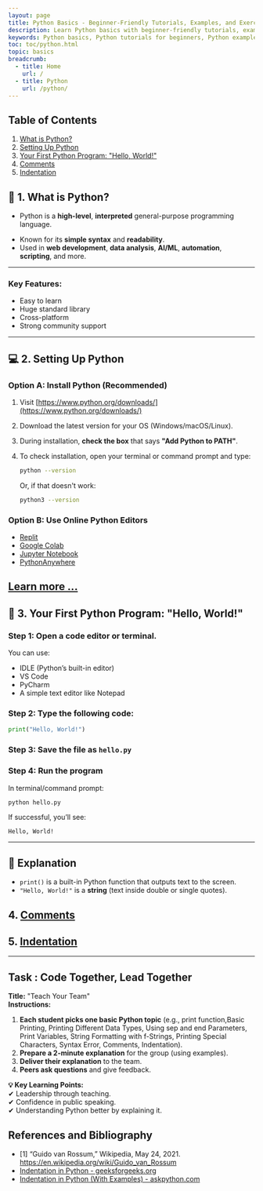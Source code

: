 ```yaml
---
layout: page
title: Python Basics - Beginner-Friendly Tutorials, Examples, and Exercises  
description: Learn Python basics with beginner-friendly tutorials, examples, and exercises. Master Python programming concepts like print function, variables, comments, indentation and more. Perfect for students and professionals starting their Python journey.  
keywords: Python basics, Python tutorials for beginners, Python examples, Python exercises, Python print function, python comments Python variables, Python data types, Python programming for beginners, learn Python, Python coding exercises
toc: toc/python.html
topic: basics
breadcrumb:
  - title: Home
    url: /
  - title: Python
    url: /python/
---
```


## Table of Contents

1. [What is Python?](#-1-what-is-python)
2. [Setting Up Python](#-2-setting-up-python)
3. [Your First Python Program: "Hello, World!"](#-3-your-first-python-program-hello-world)
4. [Comments](comments.md)
5. [Indentation](indentation.md)

## 🔰 1. What is Python?

- Python is a **high-level**, **interpreted** general-purpose programming language.
* Known for its **simple syntax** and **readability**.
* Used in **web development**, **data analysis**, **AI/ML**, **automation**, **scripting**, and more.

---

### Key Features:

* Easy to learn
* Huge standard library
* Cross-platform
* Strong community support

---

## 💻 2. Setting Up Python

### Option A: Install Python (Recommended)

1. Visit [https://www.python.org/downloads/](https://www.python.org/downloads/)
2. Download the latest version for your OS (Windows/macOS/Linux).
3. During installation, **check the box** that says **"Add Python to PATH"**.
4. To check installation, open your terminal or command prompt and type:

   ```bash
   python --version
   ```

   Or, if that doesn't work:

   ```bash
   python3 --version
   ```

### Option B: Use Online Python Editors

* [Replit](https://replit.com/)
* [Google Colab](https://colab.research.google.com/)
* [Jupyter Notebook](https://jupyter.org/)
* [PythonAnywhere](https://www.pythonanywhere.com/)

[Learn more ...](../tools.md)
---

## 🧪 3. Your First Python Program: "Hello, World!"

### Step 1: Open a code editor or terminal.

You can use:

* IDLE (Python’s built-in editor)
* VS Code
* PyCharm
* A simple text editor like Notepad

### Step 2: Type the following code:

```python
print("Hello, World!")
```

### Step 3: Save the file as `hello.py`

### Step 4: Run the program

In terminal/command prompt:

```bash
python hello.py
```

If successful, you’ll see:

```
Hello, World!
```

---

## 📘 Explanation

* `print()` is a built-in Python function that outputs text to the screen.
* `"Hello, World!"` is a **string** (text inside double or single quotes).

## 4. [Comments](comments.md)
## 5. [Indentation](indentation.md)
   
---

## Task : Code Together, Lead Together  

**Title:** "Teach Your Team"  
**Instructions:**  
1. **Each student picks one basic Python topic** (e.g., print function,Basic Printing, Printing Different Data Types,  Using sep and end Parameters, Print Variables, String Formatting with f-Strings, Printing Special Characters, Syntax Error, Comments, Indentation).  
2. **Prepare a 2-minute explanation** for the group (using examples).  
3. **Deliver their explanation** to the team.  
4. **Peers ask questions** and give feedback.  

**💡 Key Learning Points:**  
✔ Leadership through teaching.  
✔ Confidence in public speaking.  
✔ Understanding Python better by explaining it.  

<script async src="https://pagead2.googlesyndication.com/pagead/js/adsbygoogle.js?client=ca-pub-1602443888929206"
     crossorigin="anonymous"></script>
<ins class="adsbygoogle"
     style="display:block; text-align:center;"
     data-ad-layout="in-article"
     data-ad-format="fluid"
     data-ad-client="ca-pub-1602443888929206"
     data-ad-slot="6296238623"></ins>
<script>
     (adsbygoogle = window.adsbygoogle || []).push({});
</script>


## References and Bibliography

- [1] “Guido van Rossum,” Wikipedia, May 24, 2021. https://en.wikipedia.org/wiki/Guido_van_Rossum
- [Indentation in Python - geeksforgeeks.org](https://www.geeksforgeeks.org/indentation-in-python/)
- [Indentation in Python (With Examples) - askpython.com](https://www.askpython.com/python/python-indentation)

